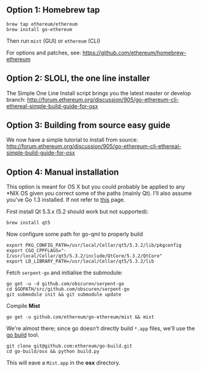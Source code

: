 ## Option 1: Homebrew tap

```
brew tap ethereum/ethereum
brew install go-ethereum
```
Then run `mist` (GUI) or `ethereum` (CLI)

For options and patches, see: https://github.com/ethereum/homebrew-ethereum


## Option 2: SLOLI, the one line installer

The Simple One Line Install script brings you the latest master or develop branch:
http://forum.ethereum.org/discussion/905/go-ethereum-cli-ethereal-simple-build-guide-for-osx


## Option 3: Building from source easy guide

We now have a simple tutorial to install from source:
http://forum.ethereum.org/discussion/905/go-ethereum-cli-ethereal-simple-build-guide-for-osx


## Option 4: Manual installation

This option is meant for OS X but you could probably be applied to any *NIX OS given you correct some of the paths (mainly Qt). I'll also assume you've Go 1.3 installed. If not refer to [this](https://github.com/ethereum/go-ethereum/wiki/Installing-Go) page.

First install Qt 5.3.x (5.2 should work but not supported):

```brew install qt5```

Now configure some path for go-qml to properly build

```
export PKG_CONFIG_PATH=/usr/local/Cellar/qt5/5.3.2/lib/pkgconfig
export CGO_CPPFLAGS="-I/usr/local/Cellar/qt5/5.3.2/include/QtCore/5.3.2/QtCore"
export LD_LIBRARY_PATH=/usr/local/Cellar/qt5/5.3.2/lib
```

Fetch `serpent-go` and initialise the submodule:

```
go get -u -d github.com/obscuren/serpent-go
cd $GOPATH/src/github.com/obscuren/serpent-go
git submodule init && git submodule update
```

Compile **Mist**

```
go get -u github.com/ethereum/go-ethereum/mist && mist
```

We're almost there; since go doesn't directly build `*.app` files, we'll use the [go build](https://github.com/ethereum/go-build) tool.

```
git clone git@github.com:ethereum/go-build.git
cd go-build/osx && python build.py
```

This will eave a `Mist.app` in the **osx** directory.